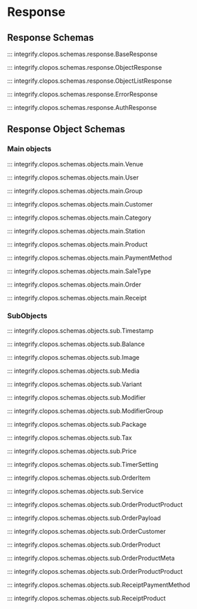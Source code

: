 # Response

## Response Schemas

::: integrify.clopos.schemas.response.BaseResponse

::: integrify.clopos.schemas.response.ObjectResponse

::: integrify.clopos.schemas.response.ObjectListResponse

::: integrify.clopos.schemas.response.ErrorResponse

::: integrify.clopos.schemas.response.AuthResponse

## Response Object Schemas

### Main objects

::: integrify.clopos.schemas.objects.main.Venue

::: integrify.clopos.schemas.objects.main.User

::: integrify.clopos.schemas.objects.main.Group

::: integrify.clopos.schemas.objects.main.Customer

::: integrify.clopos.schemas.objects.main.Category

::: integrify.clopos.schemas.objects.main.Station

::: integrify.clopos.schemas.objects.main.Product

::: integrify.clopos.schemas.objects.main.PaymentMethod

::: integrify.clopos.schemas.objects.main.SaleType

::: integrify.clopos.schemas.objects.main.Order

::: integrify.clopos.schemas.objects.main.Receipt

### SubObjects

::: integrify.clopos.schemas.objects.sub.Timestamp

::: integrify.clopos.schemas.objects.sub.Balance

::: integrify.clopos.schemas.objects.sub.Image

::: integrify.clopos.schemas.objects.sub.Media

::: integrify.clopos.schemas.objects.sub.Variant

::: integrify.clopos.schemas.objects.sub.Modifier

::: integrify.clopos.schemas.objects.sub.ModifierGroup

::: integrify.clopos.schemas.objects.sub.Package

::: integrify.clopos.schemas.objects.sub.Tax

::: integrify.clopos.schemas.objects.sub.Price

::: integrify.clopos.schemas.objects.sub.TimerSetting

::: integrify.clopos.schemas.objects.sub.OrderItem

::: integrify.clopos.schemas.objects.sub.Service

::: integrify.clopos.schemas.objects.sub.OrderProductProduct

::: integrify.clopos.schemas.objects.sub.OrderPayload

::: integrify.clopos.schemas.objects.sub.OrderCustomer

::: integrify.clopos.schemas.objects.sub.OrderProduct

::: integrify.clopos.schemas.objects.sub.OrderProductMeta

::: integrify.clopos.schemas.objects.sub.OrderProductProduct

::: integrify.clopos.schemas.objects.sub.ReceiptPaymentMethod

::: integrify.clopos.schemas.objects.sub.ReceiptProduct
